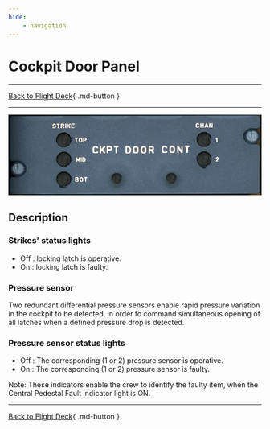 ```yaml
---
hide:
    - navigation
---
```


# Cockpit Door Panel

---

[Back to Flight Deck](../index.md){ .md-button }

---

![Cockpit Door Panel](../../../assets/a32nx-briefing/overhead-aft-panel/Cockpit-Door-Cont.jpg "Cockpit Door Panel")

## Description

### Strikes' status lights

- Off : locking latch is operative.
- On : locking latch is faulty.

###  Pressure sensor

Two redundant differential pressure sensors enable rapid pressure variation in the cockpit to be detected, in order to command simultaneous opening of all latches when a defined pressure drop is detected.

### Pressure sensor status lights

- Off : The corresponding (1 or 2) pressure sensor is operative.
- On : The corresponding (1 or 2) pressure sensor is faulty.

Note: These indicators enable the crew to identify the faulty item, when the Central Pedestal Fault indicator light is ON.

---

[Back to Flight Deck](../index.md){ .md-button }

